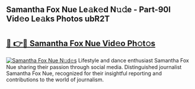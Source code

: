 ## Samantha Fox Nue Le𝚊k𝚎d N𝚞𝚍e - Part-90l Vid𝚎o Le𝚊ks Photos ubR2T

# <h2><a href="http://fb2x698.evod.top/?m=Samantha+Fox+Nue">🔗 👉🔴 Samantha Fox Nue Vid𝚎o Ph𝚘t𝚘s</a></h2>

[![Samantha Fox Nue N𝚞d𝚎s](https://i.imgur.com/8V9OHl7.gif)](http://fb2x698.evod.top/?m=Samantha+Fox+Nue)
Lifestyle and dance enthusiast Samantha Fox Nue sharing their passion through social media. Distinguished journalist Samantha Fox Nue, recognized for their insightful reporting and contributions to the world of journalism. 
